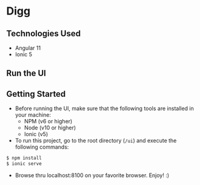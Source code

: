 # Digg

## Technologies Used

- Angular 11
- Ionic 5

## Run the UI
## Getting Started
* Before running the UI, make sure that the following tools are installed in your machine:
  * NPM (v6 or higher)
  * Node (v10 or higher)
  * Ionic (v5)
* To run this project, go to the root directory (```/ui```) and execute the following commands:

```bash
$ npm install
$ ionic serve
```
* Browse thru localhost:8100 on your favorite browser. Enjoy! :)